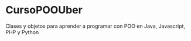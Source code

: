 # CursoPOOUber
Clases y objetos para aprender a programar con POO en Java, Javascript, PHP y Python
